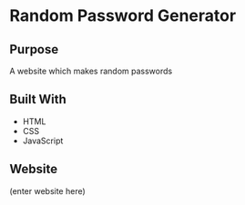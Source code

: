 # Random Password Generator

## Purpose
A website which makes random passwords

## Built With
* HTML
* CSS
* JavaScript

## Website
(enter website here)
